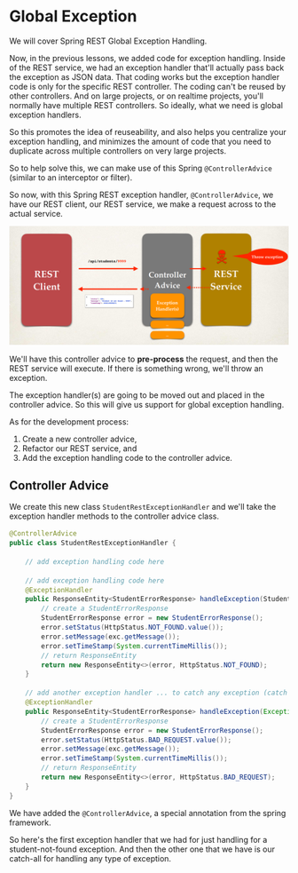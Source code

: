 # Global Exception 

We will cover Spring REST Global Exception Handling. 

Now, in the previous lessons, we added code for exception handling. Inside of the REST service, we had an exception handler that'll actually pass back the exception as JSON data. That coding works but the exception handler code is only for the specific REST controller. The coding can't be reused by other controllers. And on large projects, or on realtime projects, you'll normally have multiple REST controllers. So ideally, what we need is global exception handlers. 

So this promotes the idea of reuseability, and also helps you centralize your exception handling, and minimizes the amount of code that you need to duplicate across multiple controllers on very large projects. 

So to help solve this, we can make use of this Spring `@ControllerAdvice` (similar to an interceptor or filter). 

So now, with this Spring REST exception handler, `@ControllerAdvice`, we have our REST client, our REST service, we make a request across to the actual service. 

<img alt="image" src="4-img-001.png" width="100%" height="50%"/> 

We'll have this controller advice to **pre-process** the request, and then the REST service will execute. If there is something wrong, we'll throw an exception. 

The exception handler(s) are going to be moved out and placed in the controller advice. So this will give us support for global exception handling. 

As for the development process: 

  1. Create a new controller advice, 
  2. Refactor our REST service, and 
  3. Add the exception handling code to the controller advice.

## Controller Advice

We create this new class `StudentRestExceptionHandler` and we'll take the exception handler methods to the controller advice class. 

```Java
@ControllerAdvice
public class StudentRestExceptionHandler {

    // add exception handling code here

    // add exception handling code here
    @ExceptionHandler
    public ResponseEntity<StudentErrorResponse> handleException(StudentNotFoundException exc) {
        // create a StudentErrorResponse
        StudentErrorResponse error = new StudentErrorResponse();
        error.setStatus(HttpStatus.NOT_FOUND.value());
        error.setMessage(exc.getMessage());
        error.setTimeStamp(System.currentTimeMillis());
        // return ResponseEntity
        return new ResponseEntity<>(error, HttpStatus.NOT_FOUND);
    }

    // add another exception handler ... to catch any exception (catch all)
    @ExceptionHandler
    public ResponseEntity<StudentErrorResponse> handleException(Exception exc) {
        // create a StudentErrorResponse
        StudentErrorResponse error = new StudentErrorResponse();
        error.setStatus(HttpStatus.BAD_REQUEST.value());
        error.setMessage(exc.getMessage());
        error.setTimeStamp(System.currentTimeMillis());
        // return ResponseEntity
        return new ResponseEntity<>(error, HttpStatus.BAD_REQUEST);
    }
}
```

We have added the `@ControllerAdvice`, a special annotation from the spring framework.

So here's the first exception handler that we had for just handling for a student-not-found exception. And then the other one that we have is our catch-all for handling any type of exception.
